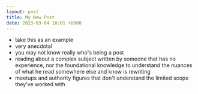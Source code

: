 ```yaml
---
layout: post
title: My New Post
date: 2023-03-04 18:01 +0000
---
```


* take this as an example
* very anecdotal
* you may not know really who's being a post
* reading about a complex subject written by someone that has no experience, nor the foundational knowledge to understand 
  the nuances of what he read somewhere else and know is rewriting
* meetups and authority figures that don't understand the limited scope they've worked with
